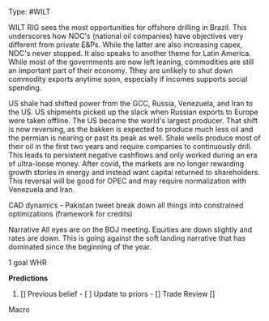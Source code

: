 Type: #WILT 

WILT
RIG sees the most opportunities for offshore drilling in Brazil. This underscores how NOC's (national oil companies) have objectives very different from private E&Ps. While the latter are also increasing capex, NOC's never stopped. It also speaks to another theme for Latin America. While most of the governments are now left leaning, commodities are still an important part of their economy. Tthey are unlikely to shut down commodity exports anytime soon, especially if incomes supports social spending. 

US shale had shifted power from the GCC, Russia, Venezuela, and Iran to the US. US shipments picked up the slack when Russian exports to Europe were taken offline. The US became the world's largest producer. That shift is now reversing, as the bakken is expected to produce much less oil and the permian is nearing or past its peak as well. Shale wells produce most of their oil in the first two years and require companies to continuously drill. This leads to persistent negative cashflows and only worked during an era of ultra-loose money. After covid, the markets are no longer rewarding growth stories in energy and instead want capital returned to shareholders. This  reversal will be good for OPEC and may require normalization with Venezuela and Iran. 

 CAD dynamics - Pakistan tweet
 break down all things into constrained optimizations (framework for credits)

Narrative
All eyes are on the BOJ meeting. Equities are down slightly and rates are down. This is going against the soft landing narrative that has dominated since the beginning of the year. 


1 goal
WHR

**Predictions**

1) []
Previous belief - 
[ ]
Update to priors - 
[]
Trade Review
[]





Macro
